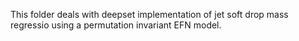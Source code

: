 This folder deals with deepset implementation of jet soft drop mass regressio using a permutation invariant EFN model.